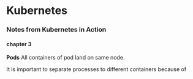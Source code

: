# Kubernetes
### Notes from Kubernetes in Action
#### chapter 3

**Pods**
All containers of pod land on same node.

It is important to separate processes to different containers because of 